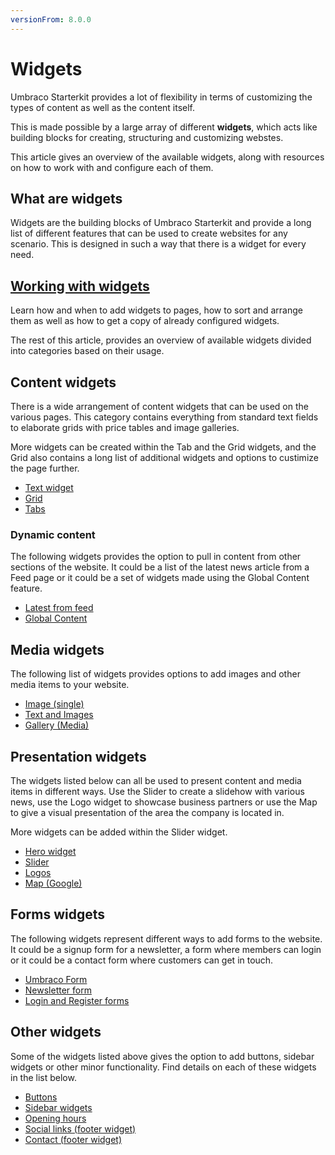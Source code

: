```yaml
---
versionFrom: 8.0.0
---
```


# Widgets

Umbraco Starterkit provides a lot of flexibility in terms of customizing the types of content as well as the content itself.

This is made possible by a large array of different **widgets**, which acts like building blocks for creating, structuring and customizing webstes.

This article gives an overview of the available widgets, along with resources on how to work with and configure each of them.

## What are widgets

Widgets are the building blocks of Umbraco Starterkit and provide a long list of different features that can be used to create websites for any scenario. This is designed in such a way that there is a widget for every need.

## [Working with widgets](Working-with-widgets)

Learn how and when to add widgets to pages, how to sort and arrange them as well as how to get a copy of already configured widgets.

The rest of this article, provides an overview of available widgets divided into categories based on their usage.

## Content widgets

There is a wide arrangement of content widgets that can be used on the various pages. This category contains everything from standard text fields to elaborate grids with price tables and image galleries.

More widgets can be created within the Tab and the Grid widgets, and the Grid also contains a long list of additional widgets and options to custimize the page further.

* [Text widget](Text)
* [Grid](Grid)
* [Tabs](Tabs)

### Dynamic content

The following widgets provides the option to pull in content from other sections of the website. It could be a list of the latest news article from a Feed page or it could be a set of widgets made using the Global Content feature.

* [Latest from feed](Latest-from-feed)
* [Global Content](Global-Content)

## Media widgets

The following list of widgets provides options to add images and other media items to your website.

* [Image (single)](Image)
* [Text and Images](Text-and-Images)
* [Gallery (Media)](Gallery)

## Presentation widgets

The widgets listed below can all be used to present content and media items in different ways. Use the Slider to create a slidehow with various news, use the Logo widget to showcase business partners or use the Map to give a visual presentation of the area the company is located in.

More widgets can be added within the Slider widget.

* [Hero widget](Hero)
* [Slider](Slider)
* [Logos](Logos)
* [Map (Google)](Map)

## Forms widgets

The following widgets represent different ways to add forms to the website. It could be a signup form for a newsletter, a form where members can login or it could be a contact form where customers can get in touch.

* [Umbraco Form](Umbraco-Form)
* [Newsletter form](Newsletter)
* [Login and Register forms](Login-and-Register)

## Other widgets

Some of the widgets listed above gives the option to add buttons, sidebar widgets or other minor functionality. Find details on each of these widgets in the list below.

* [Buttons](Buttons)
* [Sidebar widgets](Sidebar-widgets)
* [Opening hours](Opening-hours)
* [Social links (footer widget)](Social-links)
* [Contact (footer widget)](Contact)
